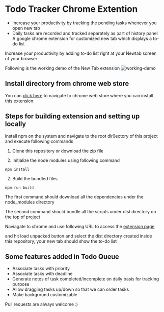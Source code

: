 # Todo Tracker Chrome Extention
- Increase your productivity by tracking the pending tasks whenever you open new tab
- Daily tasks are recorded and tracked separately as part of history panel
A google chrome extension for customized new tab which displays a to-do list

Increase your productivity by adding to-do list right at your Newtab screen of your browser

Following is the working demo of the New Tab extension
![working-demo](https://github.com/rohan-97/NewTab-Chrome-Extention/blob/master/to_do_list.gif)

## Install directory from chrome web store

You can [click here](https://chrome.google.com/webstore/detail/todo-tracker/janilffnfjijnlakfjpaopbpadomhboh) to navigate to chrome web store where you can install this extension

## Steps for building extension and setting up locally

install npm on the system and navigate to the root dir0ectory of this project and execute following commands

1. Clone this repository or download the zip file  

1. Initialize the node modules using following command
```
npm install
```

2. Build the bundled files
```
npm run build
```

The first command should download all the dependencies under the node_modules directory

The second command should bundle all the scripts under dist directory on the top of project  

Naviagate to chrome and use following URL to access the [extension page](chrome://extensions)  

and hit load unpacked button and select the dist directory created inside this repository, your new tab should show the to-do list


## Some features added in Todo Queue
 - Associate tasks with priority
 - Associate tasks with deadline
 - Generate notes of task completed/incomplete on daily basis for tracking purpose
 - Allow dragging tasks up/down so that we can order tasks
 - Make background customizable

Pull requests are always welcome :)
